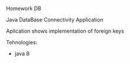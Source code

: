 Homework DB

Java DataBase Connectivity Application

Aplication shows implementation of foreign keys

Tehnologies:
- java 8
